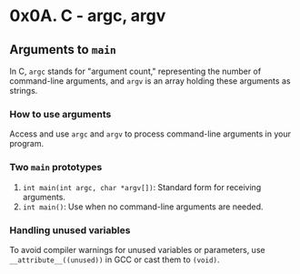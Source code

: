 # 0x0A. C - argc, argv

## Arguments to `main`
In C, `argc` stands for "argument count," representing the number of command-line arguments, and `argv` is an array holding these arguments as strings.

### How to use arguments
Access and use `argc` and `argv` to process command-line arguments in your program.

### Two `main` prototypes
1. `int main(int argc, char *argv[])`: Standard form for receiving arguments.
2. `int main()`: Use when no command-line arguments are needed.

### Handling unused variables
To avoid compiler warnings for unused variables or parameters, use `__attribute__((unused))` in GCC or cast them to `(void)`.

